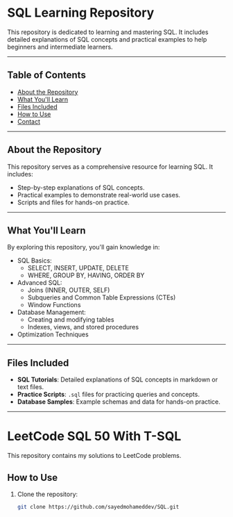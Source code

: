 # SQL Learning Repository

This repository is dedicated to learning and mastering SQL. It includes detailed explanations of SQL concepts and practical examples to help beginners and intermediate learners.

---

## Table of Contents

- [About the Repository](#about-the-repository)
- [What You'll Learn](#what-youll-learn)
- [Files Included](#files-included)
- [How to Use](#how-to-use)
- [Contact](#contact)

---

## About the Repository

This repository serves as a comprehensive resource for learning SQL. It includes:
- Step-by-step explanations of SQL concepts.
- Practical examples to demonstrate real-world use cases.
- Scripts and files for hands-on practice.

---

## What You'll Learn

By exploring this repository, you'll gain knowledge in:
- SQL Basics:
  - SELECT, INSERT, UPDATE, DELETE
  - WHERE, GROUP BY, HAVING, ORDER BY
- Advanced SQL:
  - Joins (INNER, OUTER, SELF)
  - Subqueries and Common Table Expressions (CTEs)
  - Window Functions
- Database Management:
  - Creating and modifying tables
  - Indexes, views, and stored procedures
- Optimization Techniques

---

## Files Included

- **SQL Tutorials**: Detailed explanations of SQL concepts in markdown or text files.
- **Practice Scripts**: `.sql` files for practicing queries and concepts.
- **Database Samples**: Example schemas and data for hands-on practice.

---

# LeetCode SQL 50 With T-SQL

This repository contains my solutions to LeetCode problems.


## How to Use

1. Clone the repository:
   ```bash
   git clone https://github.com/sayedmohameddev/SQL.git
